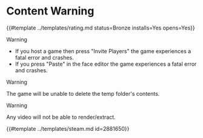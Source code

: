 # Content Warning
<!-- script:Aliases [] -->

{{#template ../templates/rating.md status=Bronze installs=Yes opens=Yes}}

> [!WARNING]
> - If you host a game then press "Invite Players" the game experiences a fatal error and crashes.
> - If you press "Paste" in the face editor the game experiences a fatal error and crashes.

> [!WARNING]
> The game will be unable to delete the temp folder's contents.

> [!WARNING]
> Any video will not be able to render/extract.

{{#template ../templates/steam.md id=2881650}}
